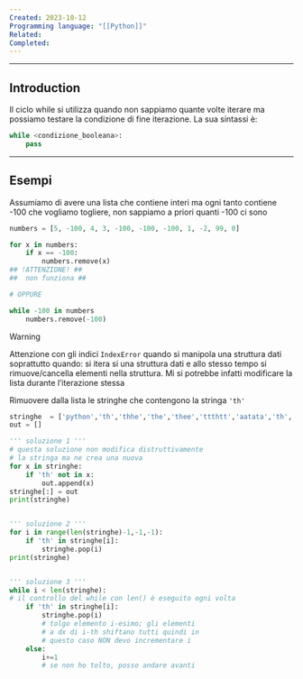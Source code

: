```yaml
---
Created: 2023-10-12
Programming language: "[[Python]]"
Related: 
Completed:
---
```

---
## Introduction
Il ciclo while si utilizza quando non sappiamo quante volte iterare ma possiamo testare la condizione di fine iterazione.
La sua sintassi è:

```python
while <condizione_booleana>:
	pass
```

---
## Esempi
Assumiamo di avere una lista che contiene interi ma ogni tanto contiene -100 che vogliamo togliere, non sappiamo a priori quanti -100 ci sono

```python
numbers = [5, -100, 4, 3, -100, -100, -100, 1, -2, 99, 0]

for x in numbers:
	if x == -100:
		numbers.remove(x)
## !ATTENZIONE! ##
##  non funziona ##

# OPPURE

while -100 in numbers
	numbers.remove(-100)
```

> [!WARNING]
> Attenzione con gli indici `IndexError` quando si manipola una struttura dati soprattutto quando: si itera si una struttura dati e allo stesso tempo si rimuove/cancella elementi nella struttura. Mi si potrebbe infatti modificare la lista durante l’iterazione stessa

Rimuovere dalla lista le stringhe che contengono la stringa `'th'`
```python
stringhe  = ['python','th','thhe','the','thee','ttthtt','aatata','th','pippoth','the show','h','t','t    h']
out = []

''' soluzione 1 '''
# questa soluzione non modifica distruttivamente
# la stringa ma ne crea una nuova
for x in stringhe:
	if 'th' not in x:
		out.append(x)
stringhe[:] = out
print(stringhe)


''' soluzione 2 '''
for i in range(len(stringhe)-1,-1,-1):
	if 'th' in stringhe[i]:
		stringhe.pop(i)
print(stringhe)


''' soluzione 3 '''
while i < len(stringhe): 
# il controllo del while con len() è eseguito ogni volta
    if 'th' in stringhe[i]: 
        stringhe.pop(i)
        # tolgo elemento i-esimo; gli elementi
        # a dx di i-th shiftano tutti quindi in
        # questo caso NON devo incrementare i
    else:
        i+=1
		# se non ho tolto, posso andare avanti
```
